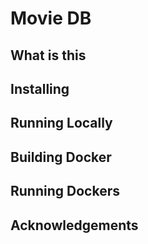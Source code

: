 # Movie DB
## What is this
## Installing
## Running Locally
## Building Docker
## Running Dockers
## Acknowledgements